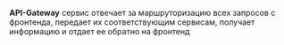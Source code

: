 **API-Gateway** сервис отвечает за маршруторизацию всех запросов с фронтенда, передает их соответствующим сервисам, получает информацию и отдает ее обратно на фронтенд